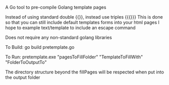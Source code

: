 A Go tool to pre-compile Golang template pages

Instead of using standard double {{}}, instead use triples {{{}}}
This is done so that you can still include default templates forms into your html pages
I hope to example text/template to include an escape command

Does not require any non-standard golang libraries

To Build: go build pretemplate.go

To Run: pretemplate.exe "pagesToFillFolder" "TemplateToFillWith" "FolderToOutputTo"

The directory structure beyond the fillPages will be respected when put into the output folder